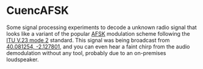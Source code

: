 # CuencAFSK
Some signal processing experiments to decode a unknown radio signal that looks like a variant of the popular [AFSK](https://en.wikipedia.org/wiki/Frequency-shift_keying#Audio_frequency-shift_keying) modulation scheme following the [ITU V.23 mode 2](https://en.wikipedia.org/wiki/ITU_V.23) standard.
This signal was being broadcast from [40.081254, -2.127801](https://goo.gl/maps/4g8DD67JDHToWbUr5), and you can even hear a faint chirp from the audio demodulation without any tool, probably due to an on-premises loudspeaker.
